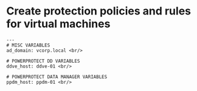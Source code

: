 # Create protection policies and rules for virtual machines
````
---
# MISC VARIABLES
ad_domain: vcorp.local <br/>

# POWERPROTECT DD VARIABLES
ddve_host: ddve-01 <br/>

# POWERPROTECT DATA MANAGER VARIABLES
ppdm_host: ppdm-01 <br/>
````